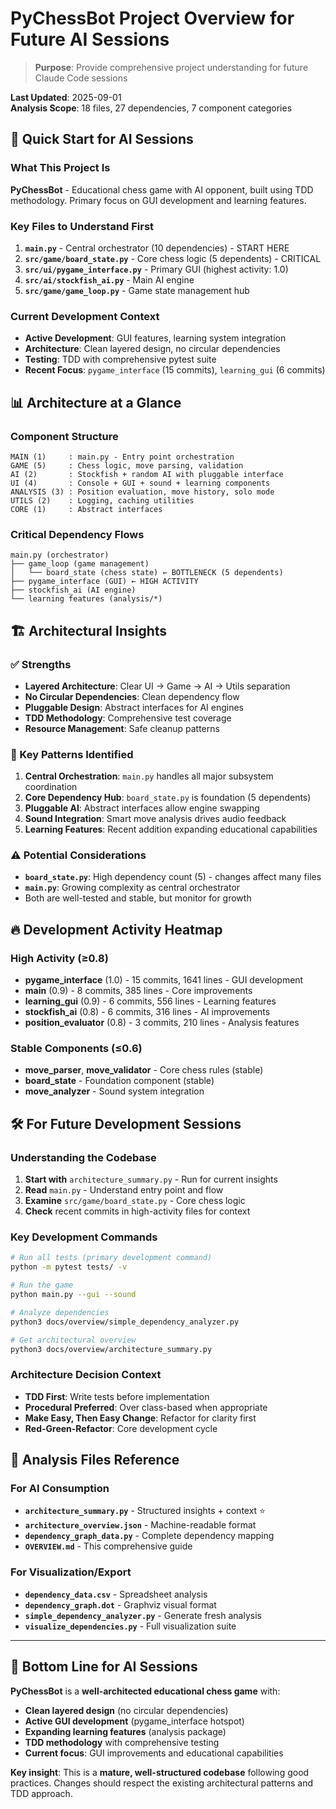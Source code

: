 # PyChessBot Project Overview for Future AI Sessions

> **Purpose**: Provide comprehensive project understanding for future Claude Code sessions

**Last Updated**: 2025-09-01  
**Analysis Scope**: 18 files, 27 dependencies, 7 component categories

## 🎯 **Quick Start for AI Sessions**

### What This Project Is
**PyChessBot** - Educational chess game with AI opponent, built using TDD methodology. Primary focus on GUI development and learning features.

### Key Files to Understand First
1. **`main.py`** - Central orchestrator (10 dependencies) - START HERE
2. **`src/game/board_state.py`** - Core chess logic (5 dependents) - CRITICAL
3. **`src/ui/pygame_interface.py`** - Primary GUI (highest activity: 1.0)
4. **`src/ai/stockfish_ai.py`** - Main AI engine
5. **`src/game/game_loop.py`** - Game state management hub

### Current Development Context
- **Active Development**: GUI features, learning system integration
- **Architecture**: Clean layered design, no circular dependencies
- **Testing**: TDD with comprehensive pytest suite
- **Recent Focus**: `pygame_interface` (15 commits), `learning_gui` (6 commits)

## 📊 **Architecture at a Glance**

### Component Structure
```
MAIN (1)     : main.py - Entry point orchestration
GAME (5)     : Chess logic, move parsing, validation
AI (2)       : Stockfish + random AI with pluggable interface
UI (4)       : Console + GUI + sound + learning components  
ANALYSIS (3) : Position evaluation, move history, solo mode
UTILS (2)    : Logging, caching utilities
CORE (1)     : Abstract interfaces
```

### Critical Dependency Flows
```
main.py (orchestrator)
├── game_loop (game management)
│   └── board_state (chess state) ← BOTTLENECK (5 dependents)
├── pygame_interface (GUI) ← HIGH ACTIVITY
├── stockfish_ai (AI engine)
└── learning features (analysis/*)
```

## 🏗️ **Architectural Insights**

### ✅ Strengths
- **Layered Architecture**: Clear UI → Game → AI → Utils separation  
- **No Circular Dependencies**: Clean dependency flow
- **Pluggable Design**: Abstract interfaces for AI engines
- **TDD Methodology**: Comprehensive test coverage
- **Resource Management**: Safe cleanup patterns

### 🎯 Key Patterns Identified
1. **Central Orchestration**: `main.py` handles all major subsystem coordination
2. **Core Dependency Hub**: `board_state.py` is foundation (5 dependents)  
3. **Pluggable AI**: Abstract interfaces allow engine swapping
4. **Sound Integration**: Smart move analysis drives audio feedback
5. **Learning Features**: Recent addition expanding educational capabilities

### ⚠️ Potential Considerations
- **`board_state.py`**: High dependency count (5) - changes affect many files
- **`main.py`**: Growing complexity as central orchestrator
- Both are well-tested and stable, but monitor for growth

## 🔥 **Development Activity Heatmap**

### High Activity (≥0.8)
- **pygame_interface** (1.0) - 15 commits, 1641 lines - GUI development
- **main** (0.9) - 8 commits, 385 lines - Core improvements
- **learning_gui** (0.9) - 6 commits, 556 lines - Learning features
- **stockfish_ai** (0.8) - 6 commits, 316 lines - AI improvements
- **position_evaluator** (0.8) - 3 commits, 210 lines - Analysis features

### Stable Components (≤0.6)
- **move_parser**, **move_validator** - Core chess rules (stable)
- **board_state** - Foundation component (stable)
- **move_analyzer** - Sound system integration

## 🛠️ **For Future Development Sessions**

### Understanding the Codebase
1. **Start with** `architecture_summary.py` - Run for current insights
2. **Read** `main.py` - Understand entry point and flow
3. **Examine** `src/game/board_state.py` - Core chess logic
4. **Check** recent commits in high-activity files for context

### Key Development Commands
```bash
# Run all tests (primary development command)
python -m pytest tests/ -v

# Run the game
python main.py --gui --sound

# Analyze dependencies  
python3 docs/overview/simple_dependency_analyzer.py

# Get architectural overview
python3 docs/overview/architecture_summary.py
```

### Architecture Decision Context
- **TDD First**: Write tests before implementation
- **Procedural Preferred**: Over class-based when appropriate  
- **Make Easy, Then Easy Change**: Refactor for clarity first
- **Red-Green-Refactor**: Core development cycle

## 📁 **Analysis Files Reference**

### For AI Consumption
- **`architecture_summary.py`** - Structured insights + context ⭐
- **`architecture_overview.json`** - Machine-readable format
- **`dependency_graph_data.py`** - Complete dependency mapping
- **`OVERVIEW.md`** - This comprehensive guide

### For Visualization/Export  
- **`dependency_data.csv`** - Spreadsheet analysis
- **`dependency_graph.dot`** - Graphviz visual format
- **`simple_dependency_analyzer.py`** - Generate fresh analysis
- **`visualize_dependencies.py`** - Full visualization suite

---

## 🎯 **Bottom Line for AI Sessions**

**PyChessBot** is a **well-architected educational chess game** with:
- **Clean layered design** (no circular dependencies)
- **Active GUI development** (pygame_interface hotspot)  
- **Expanding learning features** (analysis package)
- **TDD methodology** with comprehensive testing
- **Current focus**: GUI improvements and educational capabilities

**Key insight**: This is a **mature, well-structured codebase** following good practices. Changes should respect the existing architectural patterns and TDD approach.